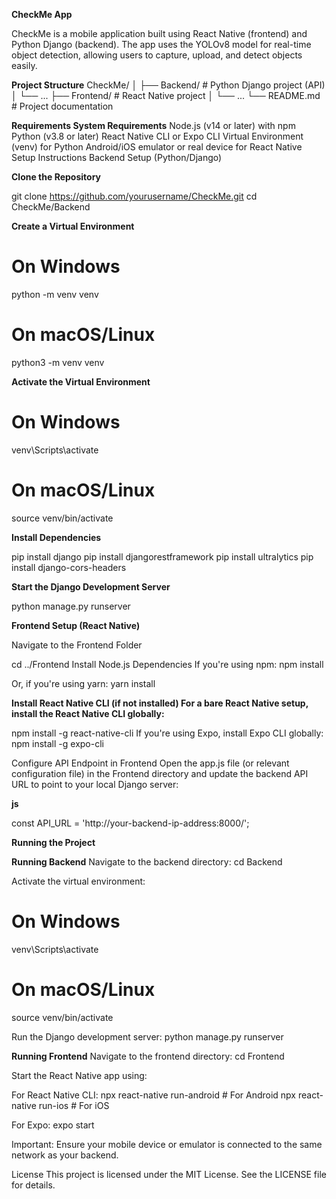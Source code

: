 **CheckMe App**

CheckMe is a mobile application built using React Native (frontend) and Python Django (backend). The app uses the YOLOv8 model for real-time object detection, allowing users to capture, upload, and detect objects easily.


**Project Structure**
CheckMe/
│
├── Backend/           # Python Django project (API)
│   └── ... 
├── Frontend/          # React Native project
│   └── ...
└── README.md          # Project documentation


**Requirements
System Requirements**
Node.js (v14 or later) with npm
Python (v3.8 or later)
React Native CLI or Expo CLI
Virtual Environment (venv) for Python
Android/iOS emulator or real device for React Native
Setup Instructions
Backend Setup (Python/Django)


**Clone the Repository**

git clone https://github.com/yourusername/CheckMe.git
cd CheckMe/Backend


**Create a Virtual Environment**

# On Windows
python -m venv venv

# On macOS/Linux
python3 -m venv venv


**Activate the Virtual Environment**

# On Windows
venv\Scripts\activate

# On macOS/Linux
source venv/bin/activate


**Install Dependencies**

pip install django
pip install djangorestframework
pip install ultralytics
pip install django-cors-headers


**Start the Django Development Server**

python manage.py runserver


**Frontend Setup (React Native)**

Navigate to the Frontend Folder

cd ../Frontend
Install Node.js Dependencies If you're using npm:
npm install

Or, if you're using yarn:
yarn install


**Install React Native CLI (if not installed) For a bare React Native setup, install the React Native CLI globally:**

npm install -g react-native-cli
If you're using Expo, install Expo CLI globally:
npm install -g expo-cli

Configure API Endpoint in Frontend Open the app.js file (or relevant configuration file) in the Frontend directory and update the backend API URL to point to your local Django server:

**js**

const API_URL = 'http://your-backend-ip-address:8000/';


**Running the Project**

**Running Backend**
Navigate to the backend directory:
cd Backend

Activate the virtual environment:
# On Windows
venv\Scripts\activate

# On macOS/Linux
source venv/bin/activate

Run the Django development server:
python manage.py runserver


**Running Frontend**
Navigate to the frontend directory:
cd Frontend

Start the React Native app using:

For React Native CLI:
npx react-native run-android  # For Android
npx react-native run-ios      # For iOS

For Expo:
expo start

Important: Ensure your mobile device or emulator is connected to the same network as your backend.

License
This project is licensed under the MIT License. See the LICENSE file for details.

